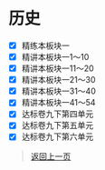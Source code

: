 # 历史
- [x] 精练本板块一
- [x] 精讲本板块一1～10
- [x] 精讲本板块一11～20
- [x] 精讲本板块一21～30
- [x] 精讲本板块一31～40
- [x] 精讲本板块一41～54
- [x] 达标卷九下第四单元
- [x] 达标卷九下第五单元
- [x] 达标卷九下第六单元
>[返回上一页](https://zhs141.github.io/homework/2024/index.html)
